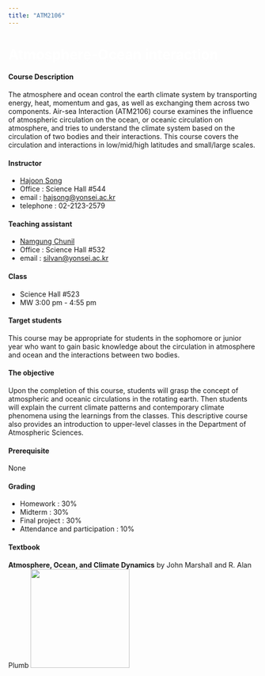 ```yaml
---
title: "ATM2106"
---
```

<h1 style="background: url(images/img1banner.jpg);
           color: white;">
Atmosphere-Ocean interaction
</h1>

#### Course Description

The atmosphere and ocean control the earth climate system by transporting energy, heat, momentum and gas, as well as exchanging them across two components. Air-sea Interaction (ATM2106) course examines the influence of atmospheric circulation on the ocean, or oceanic circulation on atmosphere, and tries to understand the climate system based on the circulation of two bodies and their interactions. This course covers the circulation and interactions in low/mid/high latitudes and small/large scales.

#### Instructor

* [Hajoon Song](http://airsea.yonsei.ac.kr/group/hajoonsong//#anchor)
* Office : Science Hall #544
* email : hajsong@yonsei.ac.kr
* telephone : 02-2123-2579

#### Teaching assistant
+ [Namgung Chunil](http://airsea.yonsei.ac.kr/group/chunilnamgung/#anchor)
+ Office : Science Hall #532
+ email : silvan@yonsei.ac.kr

#### Class
+ Science Hall #523
+ MW 3:00 pm - 4:55 pm

#### Target students
This course may be appropriate for students in the sophomore or junior year who want to gain basic knowledge about the circulation in atmosphere and ocean and the interactions between two bodies.

#### The objective
Upon the completion of this course, students will grasp the concept of atmospheric and oceanic circulations in the rotating earth. Then students will explain the current climate patterns and contemporary climate phenomena using the learnings from the classes. This descriptive course also provides an introduction to upper-level classes in the Department of Atmospheric Sciences.

#### Prerequisite
None

#### Grading
+ Homework : 30%
+ Midterm : 30%
+ Final project : 30%
+ Attendance and participation : 10%

#### Textbook
**Atmosphere, Ocean, and Climate Dynamics**
by John Marshall and R. Alan Plumb
<a href="http://marshallplumb.mit.edu" target="_blank">
<img style="width:200px;" src="http://marshallplumb.mit.edu/wp-content/uploads/2017/05/2017-05-17_3-52-08.png"></a>
